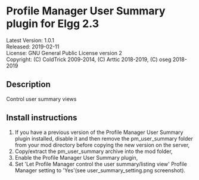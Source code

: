 Profile Manager User Summary plugin for Elgg 2.3
================================================

Latest Version: 1.0.1  
Released: 2019-02-11  
License: GNU General Public License version 2  
Copyright: (C) ColdTrick 2009-2014, (C) Arttic 2018-2019, (C) oseg 2018-2019  


Description
-----------

Control user summary views


Install instructions
--------------------

1. If you have a previous version of the Profile Manager User Summary plugin installed, disable it and then remove the pm_user_summary folder from your mod directory before copying the new version on the server,
2. Copy/extract the pm_user_summary archive into the mod folder,
3. Enable the Profile Manager User Summary plugin,
4. Set 'Let Profile Manager control the user summary/listing view' Profile Manager setting to 'Yes'(see user_summary_setting.png screenshot).

